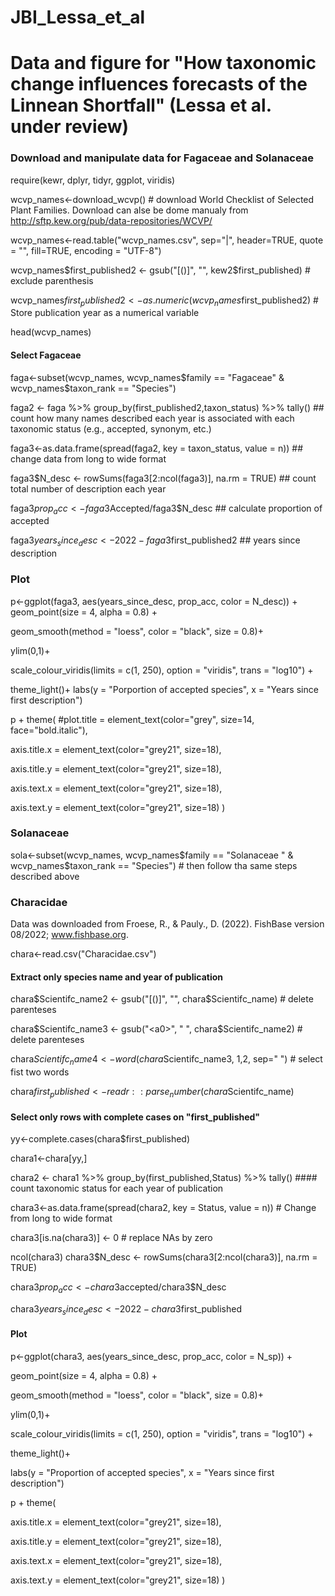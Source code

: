# JBI_Lessa_et_al

# Data and figure for "How taxonomic change influences forecasts of the Linnean Shortfall" (Lessa et al. under review)

### Download and manipulate data for Fagaceae and Solanaceae

require(kewr, dplyr, tidyr, ggplot, viridis)

wcvp_names<-download_wcvp() # download World Checklist of Selected Plant Families. Download can alse be dome manualy from http://sftp.kew.org/pub/data-repositories/WCVP/

wcvp_names<-read.table("wcvp_names.csv", sep="|", header=TRUE, quote = "", fill=TRUE, encoding = "UTF-8")

wcvp_names$first_published2 <- gsub("[()]", "", kew2$first_published) # exclude parenthesis

wcvp_names$first_published2<-as.numeric(wcvp_names$first_published2) # Store publication year as a numerical variable

head(wcvp_names)

#### Select Fagaceae

faga<-subset(wcvp_names, wcvp_names$family == "Fagaceae" & wcvp_names$taxon_rank == "Species")

faga2 <- faga %>% group_by(first_published2,taxon_status) %>% tally() ## count how many names described each year is associated with each taxonomic status (e.g., accepted, synonym, etc.)

faga3<-as.data.frame(spread(faga2, key = taxon_status, value = n)) ## change data from long to wide format

faga3$N_desc <- rowSums(faga3[2:ncol(faga3)], na.rm = TRUE) ## count total number of description each year

faga3$prop_acc<-faga3$Accepted/faga3$N_desc ## calculate proportion of accepted

faga3$years_since_desc<-2022-faga3$first_published2 ## years since description

### Plot
p<-ggplot(faga3, aes(years_since_desc, prop_acc, color = N_desc)) + geom_point(size = 4, alpha = 0.8) + 

geom_smooth(method = "loess", color = "black", size = 0.8)+ 

ylim(0,1)+ 

scale_colour_viridis(limits = c(1, 250), option = "viridis", trans = "log10") +

theme_light()+ labs(y = "Porportion of accepted species", x = "Years since first description")

p + theme( #plot.title = element_text(color="grey", size=14, face="bold.italic"), 

axis.title.x = element_text(color="grey21", size=18), 

axis.title.y = element_text(color="grey21", size=18), 

axis.text.x = element_text(color="grey21", size=18), 

axis.text.y = element_text(color="grey21", size=18) )


### Solanaceae

sola<-subset(wcvp_names, wcvp_names$family == "Solanaceae " & wcvp_names$taxon_rank == "Species") # then follow tha same steps described above

### Characidae
Data was downloaded from Froese, R., & Pauly., D. (2022). FishBase version 08/2022; www.fishbase.org.

chara<-read.csv("Characidae.csv")

#### Extract only species name and year of publication
chara$Scientifc_name2 <- gsub("[()]", "", chara$Scientifc_name) # delete parenteses

chara$Scientifc_name3 <- gsub("<a0>", " ", chara$Scientifc_name2) # delete parenteses

chara$Scientifc_name4<-word(chara$Scientifc_name3, 1,2, sep=" ") # select fist two words

chara$first_published<-readr::parse_number(chara$Scientifc_name)

#### Select only rows with complete cases on "first_published"

yy<-complete.cases(chara$first_published)

chara1<-chara[yy,]

chara2 <- chara1 %>% group_by(first_published,Status) %>% 
  tally() #### count taxonomic status for each year of publication

chara3<-as.data.frame(spread(chara2, key = Status, value = n)) # Change from long to wide format

chara3[is.na(chara3)] <- 0 # replace NAs by zero

ncol(chara3)
chara3$N_desc <- rowSums(chara3[2:ncol(chara3)], na.rm = TRUE)

chara3$prop_acc<-chara3$accepted/chara3$N_desc

chara3$years_since_desc<-2022-chara3$first_published

#### Plot

p<-ggplot(chara3, aes(years_since_desc, prop_acc, color = N_sp)) +

  geom_point(size = 4, alpha = 0.8) +
  
  geom_smooth(method = "loess", color = "black", size = 0.8)+
  
  ylim(0,1)+
  
  scale_colour_viridis(limits = c(1, 250), option = "viridis", trans = "log10") +
  
  theme_light()+
  
  labs(y = "Proportion of accepted species", x = "Years since first description")
  
p + theme(

  axis.title.x = element_text(color="grey21", size=18),
  
  axis.title.y = element_text(color="grey21", size=18),
  
  axis.text.x = element_text(color="grey21", size=18),
  
  axis.text.y = element_text(color="grey21", size=18)
)




